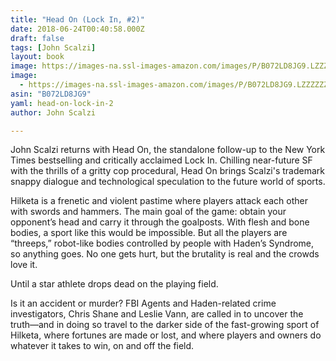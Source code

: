 ```yaml
---
title: "Head On (Lock In, #2)"
date: 2018-06-24T00:40:58.000Z
draft: false
tags: [John Scalzi]
layout: book
image: https://images-na.ssl-images-amazon.com/images/P/B072LD8JG9.LZZZZZZZ.jpg
image: 
  - https://images-na.ssl-images-amazon.com/images/P/B072LD8JG9.LZZZZZZZ.jpg
asin: "B072LD8JG9"
yaml: head-on-lock-in-2
author: John Scalzi

---
```


John Scalzi returns with Head On, the standalone follow-up to the New York Times bestselling and critically acclaimed Lock In. Chilling near-future SF with the thrills of a gritty cop procedural, Head On brings Scalzi's trademark snappy dialogue and technological speculation to the future world of sports.  
  
Hilketa is a frenetic and violent pastime where players attack each other with swords and hammers. The main goal of the game: obtain your opponent’s head and carry it through the goalposts. With flesh and bone bodies, a sport like this would be impossible. But all the players are “threeps,” robot-like bodies controlled by people with Haden’s Syndrome, so anything goes. No one gets hurt, but the brutality is real and the crowds love it.  
  
Until a star athlete drops dead on the playing field.  
  
Is it an accident or murder? FBI Agents and Haden-related crime investigators, Chris Shane and Leslie Vann, are called in to uncover the truth―and in doing so travel to the darker side of the fast-growing sport of Hilketa, where fortunes are made or lost, and where players and owners do whatever it takes to win, on and off the field.